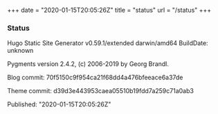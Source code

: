 +++
date = "2020-01-15T20:05:26Z"
title = "status"
url = "/status"
+++

### Status

Hugo Static Site Generator v0.59.1/extended darwin/amd64 BuildDate: unknown

Pygments version 2.4.2, (c) 2006-2019 by Georg Brandl.

Blog commit: 70f5150c9f954ca21f68dd4a476bfeeace6a37de

Theme commit: d39d3e443953caea05510b19fdd7a259c71a0ab3

Published: "2020-01-15T20:05:26Z"
